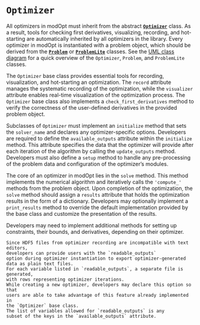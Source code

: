 # `Optimizer`

All optimizers in modOpt must inherit from the abstract [**`Optimizer`**](./api/optimizer.md) class.
As a result, tools for checking first derivatives, visualizing, recording, and hot-starting
are automatically inherited by all optimizers in the library.
Every optimizer in modOpt is instantiated with a problem object, which should be derived
from the [**`Problem`**](./api/problem.md) or [**`ProblemLite`**](./api/problem_lite.md) classes. 
See the [UML class diagram](../developer_docs.md/#uml-class-diagram-for-modopt) for
a quick overview of the `Optimizer`, `Problem`, and `ProblemLite` classes.

The `Optimizer` base class provides essential tools for recording, 
visualization, and hot-starting an optimization.
The `record` attribute manages the systematic recording of the optimization, while the `visualizer`
attribute enables real-time visualization of the optimization process. 
The `Optimizer` base class also implements a `check_first_derivatives` method 
to verify the correctness of the user-defined derivatives in the provided problem object.

Subclasses of `Optimizer` must implement an `initialize` method that sets the `solver_name` and
declares any optimizer-specific options. 
Developers are required to define the `available_outputs` attribute within the `initialize` method. 
This attribute specifies the data that the optimizer will provide after each iteration 
of the algorithm by calling the `update_outputs` method. 
Developers must also define a `setup` method to handle any pre-processing of the problem data and
configuration of the optimizer’s modules.

The core of an optimizer in modOpt lies in the `solve` method. 
This method implements the numerical algorithm and iteratively calls 
the `'compute_'` methods from the problem object.
Upon completion of the optimization, the `solve` method should assign a `results` attribute 
that holds the optimization results in the form of a dictionary. 
Developers may optionally implement a `print_results` method to override 
the default implementation provided by the base class and
customize the presentation of the results.

Developers may need to implement additional methods for setting up constraints, 
their bounds, and derivatives, depending on their optimizer.

```{note}
Since HDF5 files from optimizer recording are incompatible with text editors, 
developers can provide users with the `readable_outputs` 
option during optimizer instantiation to export optimizer-generated
data as plain text files. 
For each variable listed in `readable_outputs`, a separate file is generated,
with rows representing optimizer iterations.
While creating a new optimizer, developers may declare this option so that
users are able to take advantage of this feature already implemented in
the `Optimizer` base class.
The list of variables allowed for `readable_outputs` is any
subset of the keys in the `available_outputs` attribute.
```